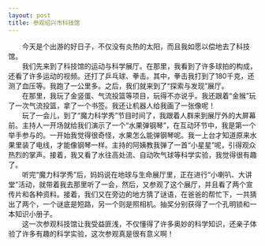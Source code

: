 ```yaml
---
layout: post
title: 参观绍兴市科技馆
---
```



　　今天是个出游的好日子，不仅没有炎热的太阳，而且我如愿以偿地去了科技馆。    
　　我们先来到了科技馆的运动与科学展厅。在那里，我看到了许多球拍的构成，还看了许多运动的视频。还打了乒乓球、拳击。其中，拳击我打到了180千克，还测了血压等。我跑了一公里多。之后，我们就来到了“探索与发现”展厅。    
　　在那里，我玩了金竖蛋、气流投篮等项目，玩得不亦说乎。我还跟着“金猴”玩了一次气流投篮，拿了一个书签。我还让机器人给我画了一张像呢！    
　　玩了一会儿，到了“魔力科学秀”节目时间了，我跟着人群来到展厅外的大屏幕前。主持人一开场就给我们演示了一个“水果弹钢琴”，在互动环节中，我是第一个举手参与的。一开始我觉得很奇怪，水果怎么能弹钢琴呢。我一上台才知道原来水果里装了电线，才能像钢琴一样。主持的阿姨教我弹了一首“小星星”呢，引得观众热烈的掌声。接着，我又看了水往高处流、自动吹气球等科学实验，我觉得很有趣了。    
　　听完“魔力科学秀”后，妈妈说在地球与生命展厅里，正在进行“小喇叭、大讲堂”活动，就带着我去那里听了一会，然后，又参观了这个展厅，并且看了两个宣传片和各种资料。接着，我们又在旁边的地方猜了谜语，在爸爸的帮忙下，一共猜出了两个，一个谜底是短路，另一个则是照相机。抽奖分别获得了一个孔明锁和一本知识小册子。    
　　这一次参观科技馆让我受益匪浅，不仅懂得了许多奥妙的科学知识，还亲子体验了许多有趣的科学实验，这次参观真是很有意义啊！    
